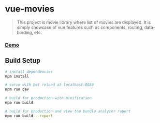 # vue-movies

> This project is movie library where list of movies are displayed. It is simply showcase of vue features such as components, routing, data-binding, etc.

### [Demo](https://online-edu.github.io/vue-movies)

## Build Setup

``` bash
# install dependencies
npm install

# serve with hot reload at localhost:8080
npm run dev

# build for production with minification
npm run build

# build for production and view the bundle analyzer report
npm run build --report
```
